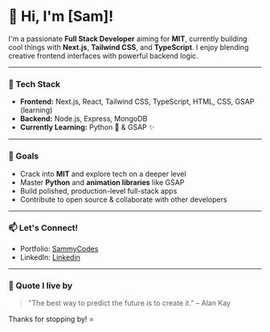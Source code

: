 # 👋 Hi, I'm [Sam]!

I'm a passionate **Full Stack Developer** aiming for **MIT**, currently building cool things with **Next.js**, **Tailwind CSS**, and **TypeScript**. I enjoy blending creative frontend interfaces with powerful backend logic.

---

### 🚀 Tech Stack
- **Frontend:** Next.js, React, Tailwind CSS, TypeScript, HTML, CSS, GSAP (learning)
- **Backend:** Node.js, Express, MongoDB
- **Currently Learning:** Python 🐍 & GSAP ✨

---

### 🎯 Goals
- Crack into **MIT** and explore tech on a deeper level
- Master **Python** and **animation libraries** like GSAP
- Build polished, production-level full-stack apps
- Contribute to open source & collaborate with other developers

---

### 📫 Let's Connect!
- Portfolio: [SammyCodes](https://portfolio-zeta-gray-vtmny3c354.vercel.app/)
- LinkedIn: [Linkedin](https://www.linkedin.com/in/aadi-khatri-842b51302/)

---

### 🧠 Quote I live by
> "The best way to predict the future is to create it." – Alan Kay

Thanks for stopping by! ⭐



  

